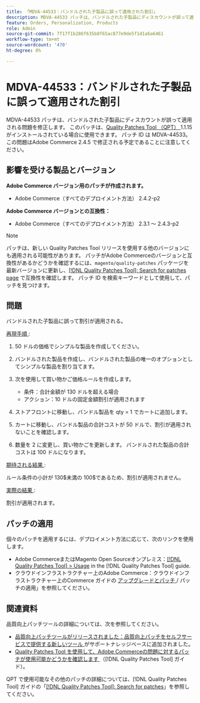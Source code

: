 ```yaml
---
title: 「MDVA-44533：バンドルされた子製品に誤って適用された割引」
description: MDVA-44533 パッチは、バンドルされた子製品にディスカウントが誤って適用される問題を修正します。 このパッチは、[Quality Patches Tool （QPT） ] （https://experienceleague.adobe.com/ja/docs/commerce-knowledge-base/kb/announcements/commerce-announcements/magento-quality-patches-released-new-tool-to-self-serve-quality-patches） 1.1.15 がインストールされている場合に利用できます。 パッチ ID は MDVA-44533。 この問題はAdobe Commerce 2.4.5 で修正される予定であることに注意してください。
feature: Orders, Personalization, Products
role: Admin
source-git-commit: 7f17f1b286f635b8f65ac877e9de5f1d1a6a6461
workflow-type: tm+mt
source-wordcount: '470'
ht-degree: 0%

---
```


# MDVA-44533：バンドルされた子製品に誤って適用された割引

MDVA-44533 パッチは、バンドルされた子製品にディスカウントが誤って適用される問題を修正します。 このパッチは、[Quality Patches Tool （QPT） ](https://experienceleague.adobe.com/ja/docs/commerce-knowledge-base/kb/announcements/commerce-announcements/magento-quality-patches-released-new-tool-to-self-serve-quality-patches)1.1.15 がインストールされている場合に使用できます。 パッチ ID は MDVA-44533。 この問題はAdobe Commerce 2.4.5 で修正される予定であることに注意してください。

## 影響を受ける製品とバージョン

**Adobe Commerce バージョン用のパッチが作成されます。**

* Adobe Commerce（すべてのデプロイメント方法） 2.4.2-p2

**Adobe Commerce バージョンとの互換性：**

* Adobe Commerce（すべてのデプロイメント方法） 2.3.1 ～ 2.4.3-p2

>[!NOTE]
>
>パッチは、新しい Quality Patches Tool リリースを使用する他のバージョンにも適用される可能性があります。 パッチがAdobe Commerceのバージョンと互換性があるかどうかを確認するには、`magento/quality-patches` パッケージを最新バージョンに更新し、[[!DNL Quality Patches Tool]: Search for patches page](https://experienceleague.adobe.com/ja/docs/commerce-knowledge-base/kb/announcements/commerce-announcements/magento-quality-patches-released-new-tool-to-self-serve-quality-patches) で互換性を確認します。 パッチ ID を検索キーワードとして使用して、パッチを見つけます。

## 問題

バンドルされた子製品に誤って割引が適用される。

<u> 再現手順 </u>:

1. 50 ドルの価格でシンプルな製品を作成してください。
1. バンドルされた製品を作成し、バンドルされた製品の唯一のオプションとしてシンプルな製品を割り当てます。
1. 次を使用して買い物かご価格ルールを作成します。

   * 条件：合計金額が 130 ドルを超える場合
   * アクション：10 ドルの固定金額割引が適用されます

1. ストアフロントに移動し、バンドル製品を qty = 1 でカートに追加します。
1. カートに移動し、バンドル製品の合計コストが 50 ドルで、割引が適用されないことを確認します。
1. 数量を 2 に変更し、買い物かごを更新します。 バンドルされた製品の合計コストは 100 ドルになります。

<u> 期待される結果 </u>:

ルール条件の小計が 130\$未満の 100\$であるため、割引が適用されません。

<u> 実際の結果 </u>:

割引が適用されます。

## パッチの適用

個々のパッチを適用するには、デプロイメント方法に応じて、次のリンクを使用します。

* Adobe CommerceまたはMagento Open Sourceオンプレミス：[[!DNL Quality Patches Tool] > Usage](/help/tools/quality-patches-tool/usage.md) in the [!DNL Quality Patches Tool] guide.
* クラウドインフラストラクチャー上のAdobe Commerce：クラウドインフラストラクチャー上のCommerce ガイドの [ アップグレードとパッチ ](https://experienceleague.adobe.com/docs/commerce-cloud-service/user-guide/develop/upgrade/apply-patches.html?lang=ja)/ パッチの適用」を参照してください。

## 関連資料

品質向上パッチツールの詳細については、次を参照してください。

* [ 品質向上パッチツールがリリースされました：品質向上パッチをセルフサービスで提供する新しいツール ](https://experienceleague.adobe.com/ja/docs/commerce-knowledge-base/kb/announcements/commerce-announcements/magento-quality-patches-released-new-tool-to-self-serve-quality-patches) がサポートナレッジベースに追加されました。
* [Quality Patches Tool を使用して、Adobe Commerceの問題に対するパッチが使用可能かどうかを確認します ](/help/tools/quality-patches-tool/patches-available-in-qpt/check-patch-for-magento-issue-with-magento-quality-patches.md) （[!DNL Quality Patches Tool] ガイド）。

QPT で使用可能なその他のパッチの詳細については、[!DNL Quality Patches Tool] ガイドの「[[!DNL Quality Patches Tool]: Search for patches](https://experienceleague.adobe.com/tools/commerce-quality-patches/index.html?lang=ja)」を参照してください。
